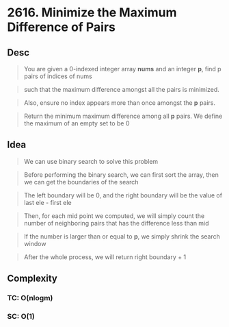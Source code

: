 # 2616. Minimize the Maximum Difference of Pairs

## Desc

> You are given a 0-indexed integer array **nums** and an integer **p**, find p pairs of indices of nums

> such that the maximum difference amongst all the pairs is minimized.

> Also, ensure no index appears more than once amongst the **p** pairs.

> Return the minimum maximum difference among all **p** pairs. We define the maximum of an empty set to be 0

## Idea

> We can use binary search to solve this problem

> Before performing the binary search, we can first sort the array, then we can get the boundaries of the search

> The left boundary will be 0, and the right boundary will be the value of last ele - first ele

> Then, for each mid point we computed, we will simply count the number of neighboring pairs that has the difference less than mid

> If the number is larger than or equal to **p**, we simply shrink the search window

> After the whole process, we will return right boundary + 1
## Complexity

### TC: O(nlogm)
### SC: O(1)
